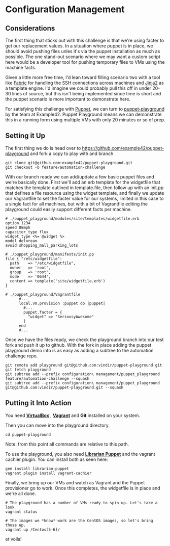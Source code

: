 Configuration Management
========================

## Considerations

The first thing that sticks out with this challenge is that we're using facter to get our replacement values.  In a situation
where puppet is in place, we should avoid pushing files unles it's via the puppet installation as much as possible. The
one stand-out scenario where we may want a custom script here would be a developer tool for pushing temporary files to VMs
using the machine facts.

Given a little more free time, I'd lean toward filling scenario two with a tool like [Fabric](http://www.fabfile.org) for handling the SSH connections
across machines and [Jinja2](http://jinja.pocoo.org/) as a template engine. I'd imagine we could probably pull this off in under 20-30 lines of source,
but this isn't being implemented since time is short and the puppet scenario is more important to demonstrate here.

For satisfying this challenge with [Puppet](http://puppetlabs.com/), we can turn to [puppet-playground](https://github.com/example42/puppet-playground) by
the team at Example42.  Puppet Playground means we can demonstrate this in a running form using multiple VMs with only 20 minutes or so of prep.

## Setting it Up

The first thing we do is head over to https://github.com/example42/puppet-playground and fork a copy to play with and branch 

```
git clone git@github.com:example42/puppet-playground.git
git checkout -b feature/automation-challenge
```

With our branch ready we can add/update a few basic puppet files and we're basically done.  First we'll add an erb template for
the widgetfile that matches the template outlined in template.file, then follow up with an init.pp that defines a file resource
using the widget template, and finally we update our Vagrantfile to set the facter value for our systems, limited in this case
to a single fact for all machines, but with a bit of Vagrantfile editing the playground could easily support different facts per
 machine.

```
# ./puppet_playground/modules/site/templates/widgetfile.erb
option 1234
speed 88mph
capacitor_type flux
widget_type <%= @widget %>
model delorean
avoid shopping_mall_parking_lots

# ./puppet_playground/manifests/init.pp
file { "/etc/widgetfile":
  path    => "/etc/widgetfile",
  owner   => 'root',
  group   => 'root',
  mode    => '0644',
  content => template('site/widgetfile.erb')
}

# ./puppet_playground/Vagrantfile
      #...
      local.vm.provision :puppet do |puppet|
        #...
        puppet.facter = {
          "widget" => "SeriousyAwesome"
        }
      end
      #...
```

Once we have the files ready, we check the playground branch into our test fork and push it up to github. With the fork in place adding
the puppet playground demo into is as easy as adding a subtree to the automation challenge repo.

```
git remote add playground git@github.com:vindir/puppet-playground.git 
git fetch playground
git subtree add --prefix configuration\ management/puppet_playground feature/automation-challenge --squash
git subtree add --prefix configuration\ management/puppet_playground git@github.com:vindir/puppet-playground.git --squash
```


## Putting it Into Action

You need **[VirtualBox](https://www.virtualbox.org/)** , **[Vagrant](http://www.vagrantup.com/)** and **Git** installed on your system.

Then you can move into the playground directory.

    cd puppet-playground

Note: from this point all commands are relative to this path.

To use the playground, you also need **[Librarian Puppet](https://github.com/rodjek/librarian-puppet)** and the vagrant cachier plugin.  You
can install both as seen here:

    gem install librarian-puppet
    vagrant plugin install vagrant-cachier

Finally, we bring up our VMs and watch as Vagrant and the Puppet provisioner go to work.  Once this completes, the widgetfile is in place and
we're all done.

```
# The playground has a number of VMs ready to spin up. Let's take a look
vagrant status

# The images we *know* work are the CentOS images, so let's bring those up.
vagrant up /Centos[5-6]/
```

et voila!
